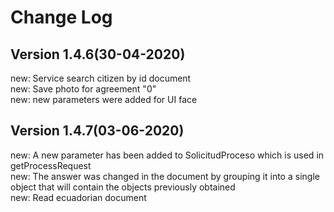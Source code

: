 # Change Log 

## **Version 1.4.6(30-04-2020)** ##

new: Service search citizen by id document<br>
new: Save photo for agreement "0"<br>
new: new parameters were added for UI face<br>

## **Version 1.4.7(03-06-2020)** ##

new: A new parameter has been added to SolicitudProceso which is used in getProcessRequest<br>
new: The answer was changed in the document by grouping it into a single object that will contain the objects previously obtained<br>
new: Read ecuadorian document<br>
